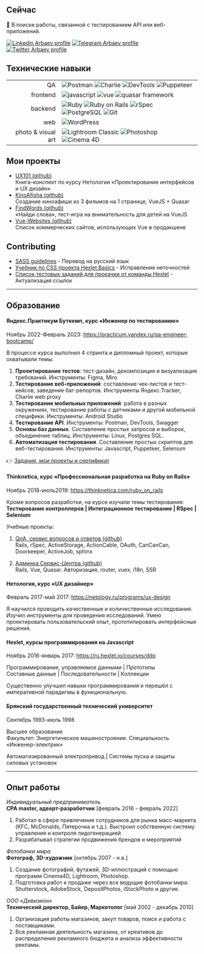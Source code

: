 ## Сейчас

:dart: В поиске работы, связанной с тестированием API или веб-приложений.

[![Linkedin Arbaev profile](https://img.shields.io/badge/linkedin-0a66c2?style=for-the-badge&logo=linkedin)](https://www.linkedin.com/in/arbaev/)
[![Telegram Arbaev profile](https://img.shields.io/badge/telegram-0088cc?style=for-the-badge&logo=telegram)](https://t.me/arbaev)
[![Twitter Arbaev profile](https://img.shields.io/badge/twitter-5dbaec?style=for-the-badge&logo=twitter)](https://twitter.com/timbrk)

## Технические навыки

<table>
  <tr>
    <td style="text-align: right;">
      QA
    </td>
    <td>
      <img src="https://img.shields.io/badge/postman-333?style=flat-square&logo=postman&logoColor=FF6C37" alt="Postman" style="vertical-align: text-bottom;">
      <img src="https://img.shields.io/badge/charlie-333?style=flat-square&logo=charlie" alt="Charlie" style="vertical-align: text-bottom;">
      <img src="https://img.shields.io/badge/devtools-333?style=flat-square&logo=devtools" alt="DevTools" style="vertical-align: text-bottom;">
      <img src="https://img.shields.io/badge/puppeteer-333?style=flat-square&logo=puppeteer" alt="Puppeteer" style="vertical-align: text-bottom;">
    </td>
  </tr>

  <tr>
    <td style="text-align: right;">
      frontend
    </td>
    <td>
      <img src="https://img.shields.io/badge/javascript-333?style=flat-square&logo=javascript" alt="javascript" style="vertical-align: text-bottom;">
      <img src="https://img.shields.io/badge/vue-333?style=flat-square&logo=vuedotjs" alt="vue" style="vertical-align: text-bottom;">
      <img src="https://img.shields.io/badge/quasar-333?style=flat-square&logo=quasar&logoColor=1976D2" alt="quasar framework" style="vertical-align: text-bottom;">
    </td>
  </tr>

  <tr>
    <td style="text-align: right;">
      backend
    </td>
    <td>
      <img src="https://img.shields.io/badge/ruby-333?style=flat-square&logo=ruby&logoColor=CC342D" alt="Ruby" style="vertical-align: text-bottom;">
      <img src="https://img.shields.io/badge/rails-333?style=flat-square&logo=rubyonrails&logoColor=CC0000" alt="Ruby on Rails" style="vertical-align: text-bottom;">
      <img src="https://img.shields.io/badge/rspec-333?style=flat-square&logo=RuboCop" alt="rSpec" style="vertical-align: text-bottom;">
      <img src="https://img.shields.io/badge/postgreSQL-333?style=flat-square&logo=PostgreSQL" alt="PostgreSQL" style="vertical-align: text-bottom;">
      <img src="https://img.shields.io/badge/git-333?style=flat-square&logo=git" alt="Git" style="vertical-align: text-bottom;">
    </td>
  </tr>

  <tr>
    <td style="text-align: right;">
      web
    </td>
    <td>
      <img src="https://img.shields.io/badge/wordpress-333?style=flat-square&logo=wordpress" alt="WordPress" style="vertical-align: text-bottom;">
    </td>
  </tr>

  <tr>
    <td style="text-align: right;">
      photo & visual art
    </td>
    <td>
      <img src="https://img.shields.io/badge/lightroom-333?style=flat-square&logo=adobelightroomclassic" alt="Lightroom Classic" style="vertical-align: text-bottom;">
      <img src="https://img.shields.io/badge/photoshop-333?style=flat-square&logo=adobephotoshop" alt="Photoshop" style="vertical-align: text-bottom;">
      <img src="https://img.shields.io/badge/cinema4D-333?style=flat-square&logo=cinema4d" alt="Cinema 4D" style="vertical-align: text-bottom;">
    </td>
  </tr>

</table>

## Мои проекты

- [UX101 (github)](https://github.com/arbaev/ux101)<br>
  Книга-конспект по курсу Нетологии «Проектирование интерфейсов и UX дизайн»
- [KinoAfisha (github)](https://github.com/arbaev/kinoafisha)<br>
  Создание киноафиши из 3 фильмов на 1 странице, VueJS + Quasar
- [FindWords (github)](https://github.com/arbaev/findwords)<br>
  «Найди слова», тест-игра на внимательность для детей на VueJS
- [Vue-Websites (github)](https://github.com/arbaev/vue-websites)<br>
  Список коммерческих сайтов, использующих Vue в продакшене

## Contributing

- [SASS guidelines](https://github.com/KittyGiraudel/sass-guidelines/pull/441) - Перевод на русский язык
- [Учебник по CSS проекта Hexlet Basics](https://github.com/hexlet-basics/exercises-css/commits?author=arbaev) - Исправление неточностей
- [Список тестовых заданий для прокачки от команды Hexlet](https://github.com/Hexlet/ru-test-assignments/commits?author=arbaev) - Актуализация ссылок

---

## Образование

#### Яндекс.Практикум Буткемп, курс «Инженер по тестированию»

Ноябрь 2022-Февраль 2023: https://practicum.yandex.ru/qa-engineer-bootcamp/

В процессе курса выполнил 4 спринта и дипломный проект, которые охватывали темы:

1. **Проектирование тестов**: тест-дизайн, декомпозиция и визуализация требований. Инструменты: Figma, Miro
2. **Тестирование веб-приложений**: составление чек-листов и тест-кейсов, заведение баг-репортов. Инструменты Яндекс.Tracker, Charlie web proxy
3. **Тестирование мобильных приложений**: работа в разных окружениях, тестирование работы с датчиками и другой мобильной специфики. Инструменты: Android Studio
4. **Тестирование API**. Инструменты: Postman, DevTools, Swagger
5. **Основы баз данных**. Составление простых запросов и выборок, объединение таблиц. Инструменты: Linux, Postgres SQL.
6. **Автоматизация тестирования**. Составление простых скриптов для веб-тестирования. Инструменты: Javascript, Puppeteer, Selenium

:point_right: [Задания, мои проекты и сертификат](yandex-practicum-qa/yandex-practicum-qa.md)

#### Thinknetica, курс «Профессиональная разработка на Ruby on Rails»

Ноябрь 2018-июль2019: https://thinknetica.com/ruby_on_rails

Кроме вопросов разработки, на курсе изучали темы тестирования:<br>
**Тестирование контроллеров | Интеграционное тестирование | RSpec | Selenium**

Учебные проекты:

1. [QnA, сервис вопросов и ответов (github)](https://github.com/arbaev/qna)<br>
   Rails, rSpec, ActiveStorage, ActionCable, OAuth, CanCanCan, Doorkeeper, ActiveJob, sphinx

2. [Админка Сервис-Центра (github)](https://github.com/arbaev/service-center)<br>
   Rails, Vue, Quasar. Авторизация, router, vuex, i18n, SSR

#### Нетология, курс «UX дизайнер»

Февраль 2017-май 2017: https://netology.ru/programs/ux-design

Я научился проводить качественные и количественные исследования. Изучил инструменты для проведения исследований. Умею проектировать пользовательский опыт, прототипировать интерфейсные решения.

#### Hexlet, курсы программирования на Javascript

Ноябрь 2016-январь 2017: https://ru.hexlet.io/courses/ddp

Программирование, управляемое данными | Прототипы<br>
Составные данные | Последовательности | Коллекции

Существенно улучшил навыки программирования и перешёл с императивной парадигмы в функциональную.

#### Брянский государственный технический университет

Сентябрь 1993-июль 1998

Высшее образование<br>
Факультет: Энергетическое машиностроение. Специальность «Инженер-электрик»

Автоматизированный электропривод | Системы пуска и защиты силовых установок

---

## Опыт работы

_Индивидуальный предприниматель_<br>
**CPA master, адверт-разработчик** [февраль 2016 - февраль 2022]

1. Работал в сфере привлечения сотрудников для рынка масс-маркета (KFC, McDonalds, Пятерочка и т.д.). Выстроил собственную систему управления и контроля лидогенерацией
2. Разрабатывал стратегии продвижения брендов и мероприятий

_Фотобанки мира_<br>
**Фотограф, 3D-художник** [октябрь 2007 - н.в.]

1. Создание фотографий, футажей, 3D-иллюстраций с помощью программ Cinema4D, Lightroom, Photoshop.
2. Подготовка работ к продаже через все ведущие фотобанки мира: Shutterstock, AdobeStock, DepositPhotos, iStockPhoto и другие.

_ООО «Дивизион»_<br>
**Технический директор, Байер, Маркетолог** [май 2002 - декабрь 2010]

1. Организация работы магазинов, закуп товаров, поиск и работа с поставщиками.
2. Вся рекламная деятельность магазина, от креативов до распределения рекламного бюджета и анализа эффективности рекламы.
